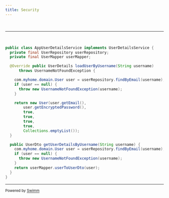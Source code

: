 ```yaml
---
title: Security
---
```

&nbsp;

<SwmSnippet path="/service/src/main/java/com/myhome/security/AppUserDetailsService.java" line="35">

---

&nbsp;

```java
public class AppUserDetailsService implements UserDetailsService {
  private final UserRepository userRepository;
  private final UserMapper userMapper;

  @Override public UserDetails loadUserByUsername(String username)
      throws UsernameNotFoundException {

    com.myhome.domain.User user = userRepository.findByEmail(username);
    if (user == null) {
      throw new UsernameNotFoundException(username);
    }

    return new User(user.getEmail(),
        user.getEncryptedPassword(),
        true,
        true,
        true,
        true,
        Collections.emptyList());
  }

  public UserDto getUserDetailsByUsername(String username) {
    com.myhome.domain.User user = userRepository.findByEmail(username);
    if (user == null) {
      throw new UsernameNotFoundException(username);
    }
    return userMapper.userToUserDto(user);
  }
}

```

---

</SwmSnippet>

<SwmMeta version="3.0.0" repo-id="Z2l0aHViJTNBJTNBbXlob21lJTNBJTNBc3dpbW1pbw==" repo-name="myhome"><sup>Powered by [Swimm](https://app.swimm.io/)</sup></SwmMeta>

